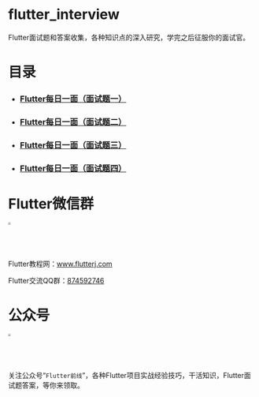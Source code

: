 # flutter_interview
Flutter面试题和答案收集，各种知识点的深入研究，学完之后征服你的面试官。

# 目录
* ### [Flutter每日一面（面试题一）](https://github.com/ahyangnb/flutter_interview/issues/1)
* ### [Flutter每日一面（面试题二）](https://github.com/ahyangnb/flutter_interview/issues/2)
* ### [Flutter每日一面（面试题三）](https://github.com/ahyangnb/flutter_interview/issues/3)
* ### [Flutter每日一面（面试题四）](https://github.com/ahyangnb/flutter_interview/issues/4)



# Flutter微信群

<img src="http://www.flutterj.com/content/uploadfile/201903/64821551854137.png" height="200" width="200" style="zoom:30%;" />

Flutter教程网：www.flutterj.com

Flutter交流QQ群：[874592746](https://jq.qq.com/?_wv=1027&k=5coTYqE)

# 公众号
<img src="http://www.flutterj.com/public.jpg" height="200" width="200" style="zoom:30%;" />

关注公众号“`Flutter前线`”，各种Flutter项目实战经验技巧，干活知识，Flutter面试题答案，等你来领取。
